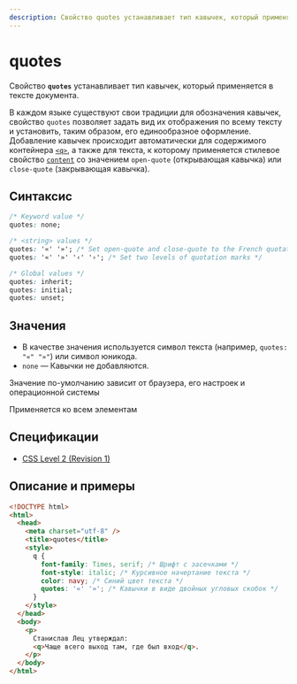 ```yaml
---
description: Свойство quotes устанавливает тип кавычек, который применяется в тексте документа
---
```


# quotes

Свойство **`quotes`** устанавливает тип кавычек, который применяется в тексте документа.

В каждом языке существуют свои традиции для обозначения кавычек, свойство `quotes` позволяет задать вид их отображения по всему тексту и установить, таким образом, его единообразное оформление. Добавление кавычек происходит автоматически для содержимого контейнера [`<q>`](../html/q.md), а также для текста, к которому применяется стилевое свойство [`content`](content.md) со значением `open-quote` (открывающая кавычка) или `close-quote` (закрывающая кавычка).

## Синтаксис

```css
/* Keyword value */
quotes: none;

/* <string> values */
quotes: '«' '»'; /* Set open-quote and close-quote to the French quotation marks */
quotes: '«' '»' '‹' '›'; /* Set two levels of quotation marks */

/* Global values */
quotes: inherit;
quotes: initial;
quotes: unset;
```

## Значения

- В качестве значения используется символ текста (например, `quotes: "«" "»"`) или символ юникода.
- `none` — Кавычки не добавляются.

Значение по-умолчанию зависит от браузера, его настроек и операционной системы

Применяется ко всем элементам

## Спецификации

- [CSS Level 2 (Revision 1)](http://www.w3.org/TR/CSS2/generate.html#quotes)

## Описание и примеры

```html
<!DOCTYPE html>
<html>
  <head>
    <meta charset="utf-8" />
    <title>quotes</title>
    <style>
      q {
        font-family: Times, serif; /* Шрифт с засечками */
        font-style: italic; /* Курсивное начертание текста */
        color: navy; /* Синий цвет текста */
        quotes: '«' '»'; /* Кавычки в виде двойных угловых скобок */
      }
    </style>
  </head>
  <body>
    <p>
      Станислав Лец утверждал:
      <q>Чаще всего выход там, где был вход</q>.
    </p>
  </body>
</html>
```
